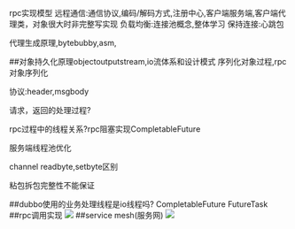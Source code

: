rpc实现模型
远程通信:通信协议,编码/解码方式,注册中心,客户端服务端,客户端代理类，对象很大时非完整写实现
负载均衡:连接池概念,整体学习
保持连接:心跳包

代理生成原理,bytebubby,asm,

##对象持久化原理objectoutputstream,io流体系和设计模式
序列化对象过程,rpc对象序列化


协议:header,msgbody

请求，返回的处理过程?

rpc过程中的线程关系?rpc阻塞实现CompletableFuture

服务端线程池优化

channel readbyte,setbyte区别

粘包拆包完整性不能保证


##dubbo使用的业务处理线程是io线程吗?
CompletableFuture
FutureTask
##rpc调用实现
![](/Users/chris/workspace/xsource/linux/src/main/java/file/images/rpc_invoke_process.png)
##service mesh(服务网)
[](https://www.cnblogs.com/tianyamoon/p/10106587.html)
![](https://img2018.cnblogs.com/blog/21899/201812/21899-20181212092501971-882456460.png)
